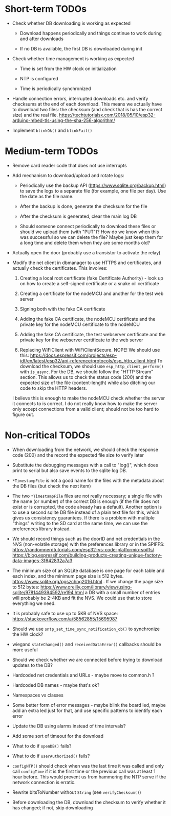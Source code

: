 # Short-term TODOs

 * Check whether DB downloading is working as expected

   - Download happens periodically and things continue to work during and
     after downloads

   - If no DB is available, the first DB is downloaded during init

 * Check whether time management is working as expected

   - Time is set from the HW clock on initialization

   - NTP is configured

   - Time is periodically synchronized

 * Handle connection errors, interrupted downloads etc. and verify
   checksums at the end of each download. This means we actually
   have to download two files: the checksum (and check that is
   has the correct size) and the real file.
   https://techtutorialsx.com/2018/05/10/esp32-arduino-mbed-tls-using-the-sha-256-algorithm/

 * Implement `blinkOk()` and `blinkFail()`

# Medium-term TODOs

 * Remove card reader code that does not use interrupts

 * Add mechanism to download/upload and rotate logs:

   - Periodically use the backup API (https://www.sqlite.org/backup.html)
     to save the logs to a separate file (for example, one file per day).
     Use the date as the file name.

   - After the backup is done, generate the checksum for the file

   - After the checksum is generated, clear the main log DB

   - Should someone connect periodically to download these files or
     should we upload them (with "PUT")? How do we know when this
     was successful so we can delete the file? Maybe just keep them
     for a long time and delete them when they are some months old?

 * Actually open the door (probably use a transistor to activate the
   relay)

 * Modify the net client in dbmanager to use HTTPS and certificates, and
   actually check the certificates. This involves:

   1. Creating a local root certificate (fake Certificate Authority) -
      look up on how to create a self-signed certificate or a snake oil
      certificate

   2. Creating a certificate for the nodeMCU and another for the test web
      server

   3. Signing both with the fake CA certificate

   4. Adding the fake CA certificate, the nodeMCU certificate and the
      private key for the nodeMCU certificate to the nodeMCU

   5. Adding the fake CA certificate, the test webserver certificate and
      the private key for the webserver certificate to the web server

   6. Replacing WiFiClient with WiFiClientSecure. NOPE! We should use
      this: https://docs.espressif.com/projects/esp-idf/en/latest/esp32/api-reference/protocols/esp_http_client.html
      To download the checksum, we should use `esp_http_client_perform()`
      with `is_async`. For the DB, we should follow the "HTTP Stream"
      section. This allows us to check the status code (200) and the
      expected size of the file (content-length) while also ditching
      our code to skip the HTTP headers.

   I believe this is enough to make the nodeMCU check whether the server
   it connects to is correct. I do not really know how to make the server
   only accept connections from a valid client; should not be too hard to
   figure out.

# Non-critical TODOs

 * When downloading from the network, we should check the response
   code (200) and the record the expected file size to verify later

 * Substitute the debugging messages with a call to "log()", which
   does print to serial but also save events to the sqlite log DB.

 * `*TimestampFile` is not a good name for the files with the metadata
   about the DB files (but check the next item)

 * The two `*TimestampFile` files are not really necessary; a single file
   with the name (or number) of the correct DB is enough (if the file does
   not exist or is corrupted, the code already has a default). Another
   option is to use a second sqlite DB file instead of a plain text file
   for this, which gives us consistency guarantees. If there is a problem
   with multiple "things" writing to the SD card at the same time, we
   can use the preferences library instead.

 * We should record things such as the doorID and net credentials in the
   NVS (non-volatile storage) with the preferences library or in the SPIFFS:
   https://randomnerdtutorials.com/esp32-vs-code-platformio-spiffs/
   https://blog.espressif.com/building-products-creating-unique-factory-data-images-3f642832a7a3

 * The minimum size of an SQLite database is one page for each table and
   each index, and the minimum page size is 512 bytes.
   https://www.sqlite.org/pgszchng2016.html . If we change the page size
   to 512 bytes:
   https://www.oreilly.com/library/view/using-sqlite/9781449394592/re194.html
   a DB with a small number of entries will probably be 2-4KB and fit
   the NVS. We could use that to store everything we need.

 * It is probably safe to use up to 5KB of NVS space:
   https://stackoverflow.com/a/58562855/15695987

 * Should we use `sntp_set_time_sync_notification_cb()` to synchronize
   the HW clock?

 * wiegand `stateChanged()` and `receivedDataError()` callbacks should
   be more useful

 * Should we check whether we are connected before trying to download
   updates to the DB?

 * Hardcoded net credentials and URLs - maybe move to common.h ?

 * Hardcoded DB names - maybe that's ok?

 * Namespaces vs classes

 * Some better form of error messages - maybe blink the board led,
   maybe add an extra led just for that, and use specific patterns
   to identify each error

 * Update the DB using alarms instead of time intervals?

 * Add some sort of timeout for the download

 * What to do if `openDB()` fails?

 * What to do if `userAuthorized()` fails?

 * `configNTP()` should check when was the last time it was called
   and only call `configTime` if it is the first time or the previous
   call was at least 1 hour before. This would prevent us from hammering
   the NTP serve if the network connection is erratic.

 * Rewrite bitsToNumber without `String` (see `verifyChecksum()`)

 * Before downloading the DB, download the checksum to verify whether
   it has changed; if not, skip downloading
